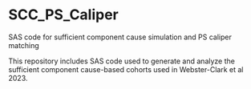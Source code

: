 # SCC_PS_Caliper
SAS code for sufficient component cause simulation and PS caliper matching

This repository includes SAS code used to generate and analyze the sufficient component cause-based cohorts used in Webster-Clark et al 2023.
